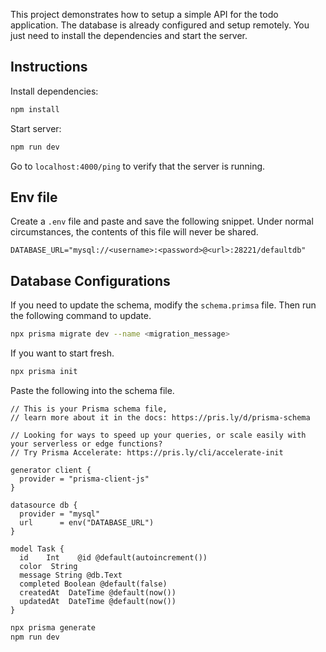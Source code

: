 This project demonstrates how to setup a simple API for the todo application. The database is already configured and setup remotely. You just need to install the dependencies and start the server.

## Instructions

Install dependencies:

```bash
npm install
```

Start server:

```bash
npm run dev
```

Go to `localhost:4000/ping` to verify that the server is running.

## Env file

Create a `.env` file and paste and save the following snippet.
Under normal circumstances, the contents of this file will never be shared.

```
DATABASE_URL="mysql://<username>:<password>@<url>:28221/defaultdb"
```

## Database Configurations

If you need to update the schema, modify the `schema.primsa` file.
Then run the following command to update.

```bash
npx prisma migrate dev --name <migration_message>
```

If you want to start fresh.

```bash
npx prisma init
```

Paste the following into the schema file.

```
// This is your Prisma schema file,
// learn more about it in the docs: https://pris.ly/d/prisma-schema

// Looking for ways to speed up your queries, or scale easily with your serverless or edge functions?
// Try Prisma Accelerate: https://pris.ly/cli/accelerate-init

generator client {
  provider = "prisma-client-js"
}

datasource db {
  provider = "mysql"
  url      = env("DATABASE_URL")
}

model Task {
  id    Int    @id @default(autoincrement())
  color  String
  message String @db.Text
  completed Boolean @default(false)
  createdAt  DateTime @default(now())
  updatedAt  DateTime @default(now())
}
```

```bash
npx prisma generate
npm run dev
```